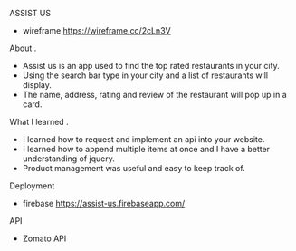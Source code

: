 ASSIST US 
- wireframe https://wireframe.cc/2cLn3V

About . 
- Assist us is an app used to find the top rated restaurants in your city.
- Using the search bar type in your city and a list of restaurants will display.
- The name, address, rating and review of the restaurant will pop up in a card.

What I learned . 
- I learned how to request and implement an api into your website.
- I learned how to append multiple items at once and I have a better understanding of jquery.
- Product management was useful and easy to keep track of.

Deployment
- firebase
    https://assist-us.firebaseapp.com/
    
API
- Zomato API
